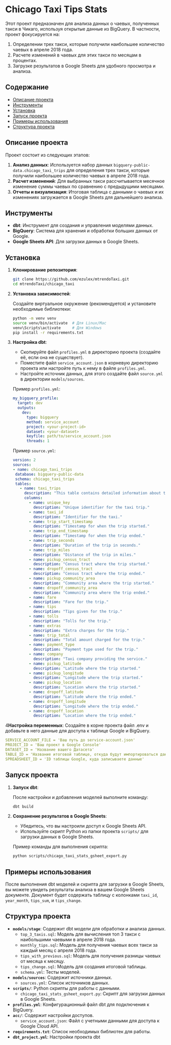 # Chicago Taxi Tips Stats

Этот проект предназначен для анализа данных о чаевых, полученных такси в Чикаго, используя открытые данные из BigQuery. В частности, проект фокусируется на:

1. Определении трех такси, которые получили наибольшее количество чаевых в апреле 2018 года.
2. Расчете изменений в чаевых для этих такси по месяцам в процентах.
3. Загрузке результатов в Google Sheets для удобного просмотра и анализа.

## Содержание

- [Описание проекта](#описание-проекта)
- [Инструменты](#инструменты)
- [Установка](#установка)
- [Запуск проекта](#запуск-проекта)
- [Примеры использования](#примеры-использования)
- [Структура проекта](#структура-проекта)

## Описание проекта

Проект состоит из следующих этапов:

1. **Анализ данных**: Используется набор данных `bigquery-public-data.chicago_taxi_trips` для определения трех такси, которые получили наибольшее количество чаевых в апреле 2018 года.
2. **Расчет изменений**: Для выбранных такси рассчитывается месячное изменение суммы чаевых по сравнению с предыдущими месяцами.
3. **Отчеты и визуализация**: Итоговая таблица с данными о чаевых и их изменениях загружается в Google Sheets для дальнейшего анализа.

## Инструменты

- **dbt**: Инструмент для создания и управления моделями данных.
- **BigQuery**: Система для хранения и обработки больших данных от Google.
- **Google Sheets API**: Для загрузки данных в Google Sheets.

## Установка

1. **Клонирование репозитория**:

    ```bash
    git clone https://github.com/ezulex/mtrendoTaxi.git
    cd mtrendoTaxi/chicago_taxi
    ```

2. **Установка зависимостей**:

    Создайте виртуальное окружение (рекомендуется) и установите необходимые библиотеки:

    ```bash
    python -m venv venv
    source venv/bin/activate  # Для Linux/Mac
    venv\Scripts\activate     # Для Windows
    pip install -r requirements.txt
    ```

3. **Настройка dbt**:

    - Скопируйте файл `profiles.yml` в директорию проекта (создайте её, если она не существует).
    - Поместите файл `service_account.json` в корневую директорию проекта или настройте путь к нему в файле `profiles.yml`.
    - Настройте источник данных, для этого создайте файл  `source.yml` в директории `models/sources`.

    Пример `profiles.yml`:

    ```yaml
    my_bigquery_profile:
      target: dev
      outputs:
        dev:
          type: bigquery
          method: service_account
          project: <your-project-id>
          dataset: <your-dataset>
          keyfile: path/to/service_account.json
          threads: 1
    ```
   
   Пример `source.yml`:

    ```yaml
    version: 2
   sources:
   - name: chicago_taxi_trips
     database: bigquery-public-data
     schema: chicago_taxi_trips
     tables:
       - name: taxi_trips
         description: "This table contains detailed information about taxi trips in Chicago."
         columns:
           - name: unique_key
             description: "Unique identifier for the taxi trip."
           - name: taxi_id
             description: "Identifier for the taxi."
           - name: trip_start_timestamp
             description: "Timestamp for when the trip started."
           - name: trip_end_timestamp
             description: "Timestamp for when the trip ended."
           - name: trip_seconds
             description: "Duration of the trip in seconds."
           - name: trip_miles
             description: "Distance of the trip in miles."
           - name: pickup_census_tract
             description: "Census tract where the trip started."
           - name: dropoff_census_tract
             description: "Census tract where the trip ended."
           - name: pickup_community_area
             description: "Community area where the trip started."
           - name: dropoff_community_area
             description: "Community area where the trip ended."
           - name: fare
             description: "Fare for the trip."
           - name: tips
             description: "Tips given for the trip."
           - name: tolls
             description: "Tolls for the trip."
           - name: extras
             description: "Extra charges for the trip."
           - name: trip_total
             description: "Total amount charged for the trip."
           - name: payment_type
             description: "Payment type used for the trip."
           - name: company
             description: "Taxi company providing the service."
           - name: pickup_latitude
             description: "Latitude where the trip started."
           - name: pickup_longitude
             description: "Longitude where the trip started."
           - name: pickup_location
             description: "Location where the trip started."
           - name: dropoff_latitude
             description: "Latitude where the trip ended."
           - name: dropoff_longitude
             description: "Longitude where the trip ended."
           - name: dropoff_location
             description: "Location where the trip ended."

     ```
   
4**Настройка переменных**:
Создайте в корне проекта файл .env и добавьте в него данные для доступа к таблице Google и BigQuery.

```yaml
SERVICE_ACCOUNT_FILE = 'Ваш путь до service-account.json'
PROJECT_ID = 'Ваш проект в Google Console'
DATASET_ID = 'Название вашего Датасета'
TABLE_ID = 'Название итоговой таблице, откуда будут импортироваться данные в Google таблицу'
SPREADSHEET_ID = 'ID таблицы Google, куда записываете данные'
```


## Запуск проекта

1. **Запуск dbt**:

    После настройки и добавления моделей выполните команду:

    ```bash
    dbt build
    ```

2. **Сохранение результатов в Google Sheets**:

    - Убедитесь, что вы настроили доступ к Google Sheets API.
    - Используйте скрипт Python из папки проекта  `scripts/` для загрузки данных в Google Sheets.

    Пример команды для выполнения скрипта:

    ```bash
    python scripts/chicago_taxi_stats_gsheet_export.py
    ```

## Примеры использования

После выполнения dbt моделей и скрипта для загрузки в Google Sheets, вы можете увидеть результаты анализа в вашем Google Sheets документе. Документ будет содержать таблицу с колонками `taxi_id`, `year_month`, `tips_sum`, и `tips_change`.

## Структура проекта

- **`models/stage`**: Содержит dbt модели для обработки и анализа данных.
  - `top_3_taxis.sql`: Модель для вычисления топ 3 такси с наибольшими чаевыми в апреле 2018 года.
  - `monthly_tips.sql`: Модель для получения чаевых всех такси за каждый месяц с апреля 2018 года.
  - `tips_with_previous.sql`: Модель для получения разницы чаевых от месяца к месяцу.
  - `tips_change.sql`: Модель для создания итоговой таблицы.
  - `schema.yml`: Тесты моделей.
- **`models/sources`**: Содержит источники данных.
  - `sources.yml`: Список источников данных.
- **`scripts/`**: Python скрипты для работы с данными.
  - `chicago_taxi_stats_gsheet_export.py`: Скрипт для загрузки данных в Google Sheets.
- **`profiles.yml`**: Конфигурационный файл dbt для подключения к BigQuery.
- **`acc/`**: Содержит настройки доступов.
  - `service_account.json`: Файл с учетными данными для доступа к Google Cloud API.
- **`requirements.txt`**: Список необходимых библиотек для работы.
- **`dbt_project.yml`**: Настройки проекта dbt


